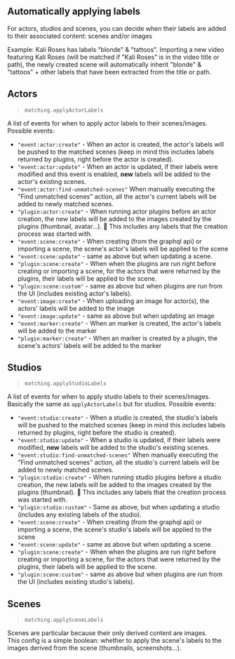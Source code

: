 ## Automatically applying labels

For actors, studios and scenes, you can decide when their labels are added to their associated content: scenes and/or images

Example: Kali Roses has labels "blonde" & "tattoos". Importing a new video featuring Kali Roses (will be matched if "Kali Roses" is in the video title or path), the newly created scene will automatically inherit "blonde" & "tattoos" + other labels that have been extracted from the title or path.

## Actors

> `matching.applyActorLabels`

A list of events for when to apply actor labels to their scenes/images. Possible events:

- `"event:actor:create"` - When an actor is created, the actor's labels will be pushed to the matched scenes (keep in mind this includes labels returned by plugins, right before the actor is created).
- `"event:actor:update"` - When an actor is updated, if their labels were modified and this event is enabled, **new** labels will be added to the actor's existing scenes.
- `"event:actor:find-unmatched-scenes"` When manually executing the "Find unmatched scenes" action, all the actor's current labels will be added to newly matched scenes.
- `"plugin:actor:create"` - When running actor plugins before an actor creation, the new labels will be added to the images created by the plugins (thumbnail, avatar...). 🚨 This includes any labels that the creation process was started with.
- `"event:scene:create"` - When creating (from the graphql api) or importing a scene, the scene's actor's labels will be applied to the scene
- `"event:scene:update"` - same as above but when updating a scene.
- `"plugin:scene:create"` - When when the plugins are run right before creating or importing a scene, for the actors that were returned by the plugins, their labels will be applied to the scene.
- `"plugin:scene:custom"` - same as above but when plugins are run from the UI (includes existing actor's labels).
- `"event:image:create"` - When uploading an image for actor(s), the actors' labels will be added to the image
- `"event:image:update"` - same as above but when updating an image
- `"event:marker:create"` - When an marker is created, the actor's labels will be added to the marker
- `"plugin:marker:create"` - When an marker is created by a plugin, the scene's actors' labels will be added to the marker

## Studios

> `matching.applyStudioLabels`

A list of events for when to apply studio labels to their scenes/images. Basically the same as `applyActorLabels` but for studios. Possible events:

- `"event:studio:create"` - When a studio is created, the studio's labels will be pushed to the matched scenes (keep in mind this includes labels returned by plugins, right before the studio is created).
- `"event:studio:update"` - When a studio is updated, if their labels were modified, **new** labels will be added to the studio's existing scenes.
- `"event:studio:find-unmatched-scenes"` When manually executing the "Find unmatched scenes" action, all the studio's current labels will be added to newly matched scenes.
- `"plugin:studio:create"` - When running studio plugins before a studio creation, the new labels will be added to the images created by the plugins (thumbnail). 🚨 This includes any labels that the creation process was started with.
- `"plugin:studio:custom"` - Same as above, but when updating a studio (includes any existing labels of the studio).
- `"event:scene:create"` - When creating (from the graphql api) or importing a scene, the scene's studio's labels will be applied to the scene
- `"event:scene:update"` - same as above but when updating a scene.
- `"plugin:scene:create"` - When when the plugins are run right before creating or importing a scene, for the actors that were returned by the plugins, their labels will be applied to the scene.
- `"plugin:scene:custom"` - same as above but when plugins are run from the UI (includes existing studio's labels).

## Scenes

> `matching.applySceneLabels`

Scenes are particular because their only derived content are images.  
This config is a simple boolean: whether to apply the scene's labels to the images derived from the scene (thumbnails, screenshots...).
